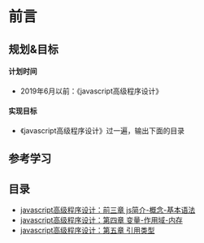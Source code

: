 # 前言

## 规划&目标

#### 计划时间 
* 2019年6月以前：《javascript高级程序设计》

#### 实现目标
* 《javascript高级程序设计》过一遍，输出下面的目录

## 参考学习

## 目录

* [javascript高级程序设计：前三章  js简介-概念-基本语法](https://my729.github.io/frontend_learn/JavaScript/JavaScript%E9%AB%98%E7%BA%A7%E7%A8%8B%E5%BA%8F%E8%AE%BE%E8%AE%A1/%E5%89%8D%E4%B8%89%E7%AB%A0.html)
* [javascript高级程序设计：第四章  变量-作用域-内存](https://my729.github.io/frontend_learn/JavaScript/JavaScript%E9%AB%98%E7%BA%A7%E7%A8%8B%E5%BA%8F%E8%AE%BE%E8%AE%A1/%E7%AC%AC%E5%9B%9B%E7%AB%A0.html)  
* [javascript高级程序设计：第五章  引用类型](https://my729.github.io/frontend_learn/JavaScript/JavaScript高级程序设计/第五章.html)